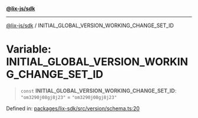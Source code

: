 [**@lix-js/sdk**](../README.md)

***

[@lix-js/sdk](../README.md) / INITIAL\_GLOBAL\_VERSION\_WORKING\_CHANGE\_SET\_ID

# Variable: INITIAL\_GLOBAL\_VERSION\_WORKING\_CHANGE\_SET\_ID

> `const` **INITIAL\_GLOBAL\_VERSION\_WORKING\_CHANGE\_SET\_ID**: `"om3290j08gj8j23"` = `"om3290j08gj8j23"`

Defined in: [packages/lix-sdk/src/version/schema.ts:20](https://github.com/opral/monorepo/blob/3bcc1f95be292671fbdc30a84e807512030f233b/packages/lix-sdk/src/version/schema.ts#L20)

